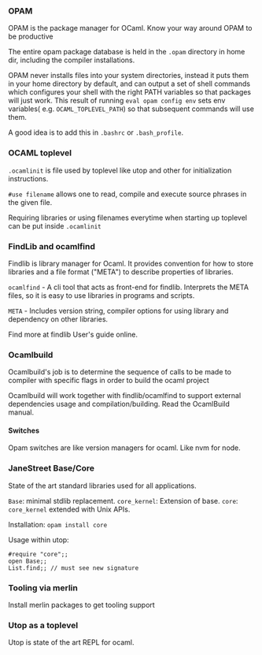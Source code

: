 
### OPAM

OPAM is the package manager for OCaml.
Know your way around OPAM to be productive

The entire opam package database is held in the `.opam` directory in home dir,
including the compiler installations.

OPAM never installs files into your system directories, instead it puts
them in your home directory by default,
and can output a set of shell commands which configures your shell with the
right PATH variables so that packages will just work.
This result of running
`eval opam config env`
sets env variables( e.g. `OCAML_TOPLEVEL_PATH`)
so that subsequent commands will use them.

A good idea is to add this in `.bashrc` or `.bash_profile`.


### OCAML toplevel

`.ocamlinit` is file used by toplevel like utop and other for initialization
instructions.

`#use filename` allows one to read, compile and execute source phrases
in the given file.

Requiring libraries or using filenames everytime when starting up toplevel
can be put inside `.ocamlinit`

### FindLib and ocamlfind

Findlib is library manager for Ocaml. 
It provides convention for how to store libraries and a file format ("META") to
describe properties of libraries.

`ocamlfind` - A cli tool that acts as front-end for findlib.
Interprets the META files, so it is easy to use libraries in programs
and scripts.

`META` - Includes version string, compiler options for using library and dependency on
other libraries.

Find more at findlib User's guide online.

### Ocamlbuild

Ocamlbuild's job is to determine the sequence of calls to be made to
compiler with specific flags in order to build the ocaml project

Ocamlbuild will work together with findlib/ocamlfind to support external
dependencies usage and compilation/building. Read the OcamlBuild manual.

#### Switches

Opam switches are like version managers for ocaml. Like nvm for node.


### JaneStreet Base/Core

State of the art standard libraries used for all applications.

`Base`: minimal stdlib replacement.
`core_kernel`: Extension of base.
`core`: `core_kernel` extended with Unix APIs.

Installation: `opam install core`

Usage within utop:
```utop
#require "core";;
open Base;;
List.find;; // must see new signature
```

### Tooling via merlin

Install merlin packages to get tooling support


### Utop as a toplevel

Utop is state of the art REPL for ocaml.


